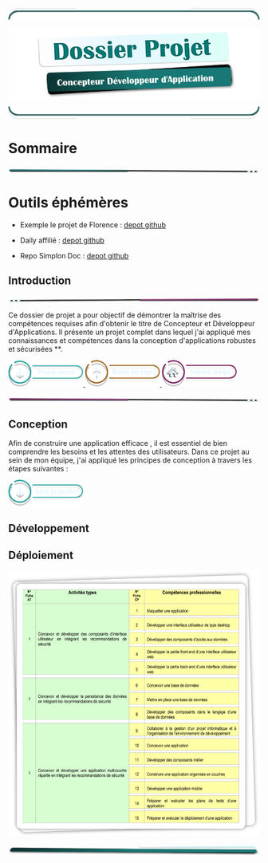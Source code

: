 <!-- ![mep_top](./assets/mep/border_lb.png) -->

<!-- ![mep_top](./assets/style/teal_line_t0.png) -->

![mep_top](./assets/style/cadre_white_t.png)

<!-- Main Title  -->

![titre_cda_main_img](./assets/img/titre_cda.png)

<!-- ![mep_top](./assets/mep/mep_mid1.png) -->

![mep_top](./assets/style/cadre_white_b.png)

# Sommaire

![mep_top](./assets/style/point_line_r.png)

<!-- ![mep_top](./assets/mep//mep_mid0.png) -->

# Outils éphémères

- Exemple le projet de Florence : [depot github](https://github.com/Florence-Martin/CDA_fil_rouge)

- Daily affilié : [depot github](https://github.com/Simplon-hdf/daily-objectives-cda-vals-p4/blob/main/Jour-32.md)

- Repo Simplon Doc : [depot github](https://github.com/Simplon-hdf/bot-discord-Simplon-Hub-doc)

## Introduction

![mep_top](./assets/style/pink_point_line_l.png)

Ce dossier de projet a pour objectif de démontrer la maîtrise des compétences requises afin d'obtenir le titre de Concepteur et Développeur d'Applications. Il présente un projet complet dans lequel j'ai appliqué mes connaissances et compétences dans la conception d'applications robustes et sécurisées \*\*.

<!-- [Lire Plus](1.introduction/introduction.md) -->

<!-- ![mep_top](./assets/mep/lire_la_suite.png) -->

<a href="1.introduction/introduction.md">
  <img src="./assets/mep/read_more.png" alt="Lire la suite" style="width: 150px; height: auto;">
</a>

<a href="1.introduction/introduction.md">
  <img src="./assets/mep/back_to_top.png" alt="Lire la suite" style="width: 150px; height: auto;">
</a>

<a href="1.introduction/introduction.md">
  <img src="./assets/mep/home_page.png" alt="Home Page" style="width: 150px; height: auto;">
</a>

![mep_top](./assets/style/pink_point_line_r.png)

## Conception

Afin de construire une application efficace , il est essentiel de bien comprendre les besoins et les attentes des utilisateurs. Dans ce projet au sein de mon équipe, j'ai appliqué les principes de conception à travers les étapes suivantes :

<!-- [Lire Plus](1.conception/conception.md) -->

<a href="1.introduction/introduction.md">
  <img src="./assets/mep/lire_la_suite.png" alt="Lire la suite" style="width: 150px; height: auto;">
</a>

## Développement

## Déploiement

![CDA_Tableau](assets/img/COMPET.png)

![mep_top](./assets/mep/border_rb.png)
